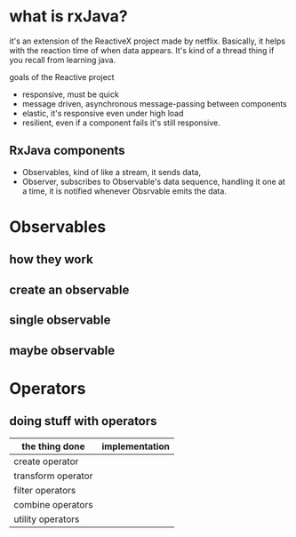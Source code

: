# what is rxJava?

it's an extension of the ReactiveX project made by netflix.
Basically, it helps with the reaction time of when data appears.
It's kind of a thread thing if you recall from learning java.

goals of the Reactive project

- responsive, must be quick
- message driven, asynchronous message-passing between components
- elastic, it's responsive even under high load
- resilient, even if a component fails it's still responsive.

## RxJava components

- Observables, kind of like a stream, it sends data,
- Observer, subscribes to Observable's data sequence, handling it one at a time, it is notified whenever Obsrvable emits the data.


# Observables

## how they work
## create an observable
## single observable
## maybe observable


# Operators
## doing stuff with operators
the thing done| implementation|
--------------|---------------|
create operator|
transform operator|
filter operators|
combine operators|
utility operators|
